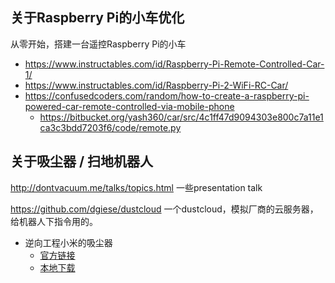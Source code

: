 ## 关于Raspberry Pi的小车优化

从零开始，搭建一台遥控Raspberry Pi的小车
* https://www.instructables.com/id/Raspberry-Pi-Remote-Controlled-Car-1/
* https://www.instructables.com/id/Raspberry-Pi-2-WiFi-RC-Car/
* https://confusedcoders.com/random/how-to-create-a-raspberry-pi-powered-car-remote-controlled-via-mobile-phone
    * https://bitbucket.org/yash360/car/src/4c1ff47d9094303e800c7a11e1ca3c3bdd7203f6/code/remote.py


## 关于吸尘器 / 扫地机器人

http://dontvacuum.me/talks/topics.html
一些presentation talk

https://github.com/dgiese/dustcloud
一个dustcloud，模拟厂商的云服务器，给机器人下指令用的。

* 逆向工程小米的吸尘器
  * [官方链接](https://dgiese.scripts.mit.edu/talks/HITCON14CMT/hitcon14-iot-reveng-101-xiaomi.pdf)
  * [本地下载](assets/hitcon14-iot-reveng-101-xiaomi.pdf)

